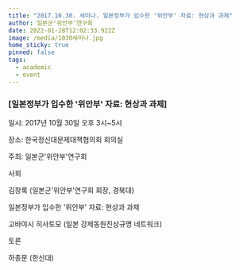 ```yaml
---
title: "2017.10.30. 세미나. 일본정부가 입수한 '위안부' 자료: 현상과 과제"
author: 일본군'위안부'연구회
date: 2022-01-28T12:02:33.922Z
image: /media/1030세미나.jpg
home_sticky: true
pinned: false
tags:
  - academic
  - event
---
```

### \[일본정부가 입수한 '위안부' 자료: 현상과 과제]

일시: 2017년 10월 30일 오후 3시~5시 

장소: 한국정신대문제대책협의회 회의실

주최: 일본군'위안부'연구회 



사회

김창록 (일본군'위안부'연구회 회장, 경북대)



일본정부가 입수한 '위안부' 자료: 현상과 과제

고바야시 히사토모 (일본 강제동원진상규명 네트워크)



토론

하종문 (한신대)
